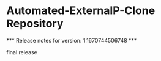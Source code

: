 # Automated-ExternalP-Clone Repository

*** Release notes for version: 1.1670744506748 ***

final release